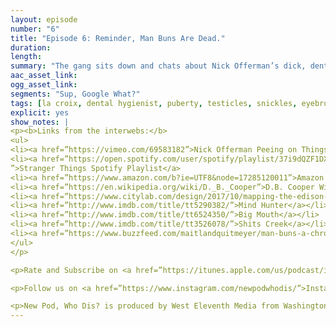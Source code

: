 ```yaml
---
layout: episode
number: "6"
title: "Episode 6: Reminder, Man Buns Are Dead."
duration:
length:
summary: "The gang sits down and chats about Nick Offerman’s dick, dental hygienists, and all the Netflix you should be binge watching."
aac_asset_link:
ogg_asset_link:
segments: "Sup, Google What?"
tags: [la croix, dental hygienist, puberty, testicles, snickles, eyebrows, stranger things, man buns, shit creek, netflix, meditation, d. b. Cooper, kid rock, doctor, cupcakes, dolls, avocado toast, nick offerman, fidlar, soundtrack, spotify, upside down, underwear, edison, light bulb, hipster, seltzer, brooklyn, break ins, burglar, sex, amazon, doors, keys, mind hunter, big mouth, shits creek, jeans, game of thrones, GOT, brown shoes, blondes, gynecologist]
explicit: yes
show_notes: |
<p><b>Links from the interwebs:</b>
<ul>
<li><a href=”https://vimeo.com/69583182”>Nick Offerman Peeing on Things</a></li>
<li><a href=”https://open.spotify.com/user/spotify/playlist/37i9dQZF1DXc3KPAjGyPdm</li>
”>Stranger Things Spotify Playlist</a>
<li><a href=”https://www.amazon.com/b?ie=UTF8&node=17285120011”>Amazon Key</a></li>
<li><a href=”https://en.wikipedia.org/wiki/D._B._Cooper”>D.B. Cooper Wikipedia</a></li>
<li><a href=”https://www.citylab.com/design/2017/10/mapping-the-edison-bulbs-of-brooklyn/543738/”>Edison Light Bulbs</a></li>
<li><a href=”http://www.imdb.com/title/tt5290382/”>Mind Hunter</a></li>
<li><a href=”http://www.imdb.com/title/tt6524350/”>Big Mouth</a></li>
<li><a href=”http://www.imdb.com/title/tt3526078/”>Shits Creek</a></li>
<li><a href=”https://www.buzzfeed.com/maitlandquitmeyer/man-buns-a-chronological-hairstory?utm_term=.xkav1A5rz#.wd31kpO09”>History of the Man Bun</a></li>
</ul>
</p>

<p>Rate and Subscribe on <a href=”https://itunes.apple.com/us/podcast/id1289536070”>iTunes</a>.</p>

<p>Follow us on <a href=”https://www.instagram.com/newpodwhodis/”>Instagram</a>, <a href=”https://twitter.com/newpod_whodis>Twitter</a>, or send us some digital mail at <a href="mailto:newpodwhodis@gmail.com">newpodwhodis@gmail.com</a>.</p>

<p>New Pod, Who Dis? is produced by West Eleventh Media from Washington, D.C.</p>
---
```

